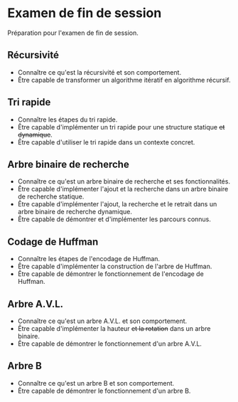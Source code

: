 # Examen de fin de session

Préparation pour l'examen de fin de session.

## Récursivité

- Connaître ce qu'est la récursivité et son comportement.
- Être capable de transformer un algorithme itératif en algorithme récursif.

## Tri rapide

- Connaître les étapes du tri rapide.
- Être capable d'implémenter un tri rapide pour une structure statique ~~et dynamique~~.
- Être capable d'utiliser le tri rapide dans un contexte concret.

## Arbre binaire de recherche

- Connaître ce qu'est un arbre binaire de recherche et ses fonctionnalités.
- Être capable d'implémenter l'ajout et la recherche dans un arbre binaire de recherche statique.
- Être capable d'implémenter l'ajout, la recherche et le retrait dans un arbre binaire de recherche dynamique.
- Être capable de démontrer et d'implémenter les parcours connus.

## Codage de Huffman

- Connaître les étapes de l'encodage de Huffman.
- Être capable d'implémenter la construction de l'arbre de Huffman.
- Être capable de démontrer le fonctionnement de l'encodage de Huffman.

## Arbre A.V.L.

- Connaître ce qu'est un arbre A.V.L. et son comportement.
- Être capable d'implémenter la hauteur ~~et la rotation~~ dans un arbre binaire.
- Être capable de démontrer le fonctionnement d'un arbre A.V.L.

## Arbre B

- Connaître ce qu'est un arbre B et son comportement.
- Être capable de démontrer le fonctionnement d'un arbre B.
